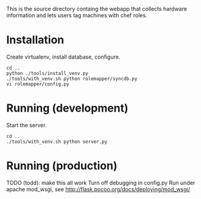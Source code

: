 This is the source directory containg the webapp that collects hardware
information and lets users tag machines with chef roles.

# Installation

Create virtualenv, install database, configure.

```shell
cd ..
python ./tools/install_venv.py
./tools/with_venv.sh python rolemapper/syncdb.py
vi rolemapper/config.py
```

# Running (development)

Start the server.

```shell
cd ..
./tools/with_venv.sh python server.py
```

# Running (production)

TODO (todd): make this all work
Turn off debugging in config.py
Run under apache mod_wsgi, see http://flask.pocoo.org/docs/deploying/mod_wsgi/
